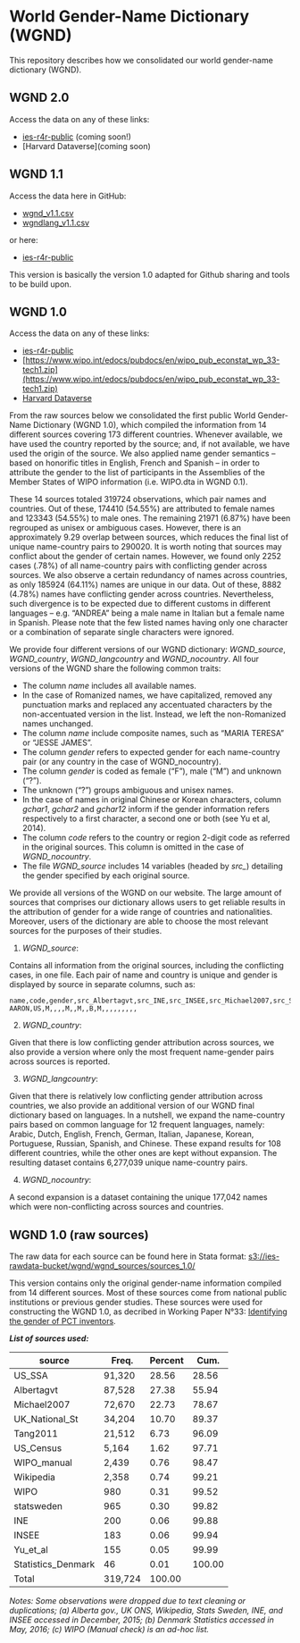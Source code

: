 # World Gender-Name Dictionary (WGND)

This repository describes how we consolidated our world gender-name dictionary (WGND). 

## WGND 2.0

Access the data on any of these links:
 - [ies-r4r-public](https://ies-r4r-public.s3.eu-central-1.amazonaws.com/wgnd/wgnd_2_0.zip) (coming soon!)
 - [Harvard Dataverse](coming soon)

## WGND 1.1

Access the data here in GitHub:
 - [wgnd_v1.1.csv](https://github.com/IES-platform/r4us/blob/81ce7946b5e1714d27f4637a3d50d723ccd8e88d/code/gender/wgnd/dictionary_source_v1.1.csv)
 - [wgndlang_v1.1.csv](https://github.com/IES-platform/r4us/blob/81ce7946b5e1714d27f4637a3d50d723ccd8e88d/code/gender/wgnd/code_langcode_code_v1.1.csv)
 
 or here:
 - [ies-r4r-public](https://ies-r4r-public.s3.eu-central-1.amazonaws.com/wgnd/wgnd_1_1.zip)
 
This version is basically the version 1.0 adapted for Github sharing and tools to be build upon.

## WGND 1.0

Access the data on any of these links:
 - [ies-r4r-public](https://ies-r4r-public.s3.eu-central-1.amazonaws.com/wgnd/wgnd_1_0.zip)
 - [https://www.wipo.int/edocs/pubdocs/en/wipo_pub_econstat_wp_33-tech1.zip](https://www.wipo.int/edocs/pubdocs/en/wipo_pub_econstat_wp_33-tech1.zip)
 - [Harvard Dataverse](https://doi.org/10.7910/DVN/YPRQH8)

From the raw sources below we consolidated the first public World Gender-Name Dictionary (WGND 1.0), which compiled the information from 14 different sources covering 173 different countries. 
Whenever available, we have used the country reported by the source; and, if not available, we have used the origin of the source. 
We also applied name gender semantics – based on honorific titles in English, French and Spanish – in order to attribute the gender to the list of participants in the Assemblies of the Member States of WIPO information (i.e. WIPO.dta in WGND 0.1). 

These 14 sources totaled 319724 observations, which pair names and countries. Out of these, 174410 (54.55%) are attributed to female names and 123343 (54.55%) to male ones. The remaining 21971 (6.87%) have been regrouped as unisex or ambiguous cases. However, there is an approximately 9.29 overlap between sources, which reduces the final list of unique name-country pairs to 290020. It is worth noting that sources may conflict about the gender of certain names. However, we found only 2252 cases (.78%) of all name-country pairs with conflicting gender across sources. We also observe a certain redundancy of names across countries, as only 185924 (64.11%) names are unique in our data. Out of these, 8882 (4.78%) names have conflicting gender across countries. Nevertheless, such divergence is to be expected due to different customs in different languages – e.g. “ANDREA” being a male name in Italian but a female name in Spanish. Please note that the few listed names having only one character or a combination of separate single characters were ignored.

We provide four different versions of our WGND dictionary: *WGND_source*, *WGND_country*, *WGND_langcountry* and *WGND_nocountry*. All four versions of the WGND share the following common traits:

 - The column *name* includes all available names. 
 - In the case of Romanized names, we have capitalized, removed any punctuation marks and replaced any accentuated characters by the non-accentuated version in the list. Instead, we left the non-Romanized names unchanged.
 - The column *name* include composite names, such as “MARIA TERESA” or “JESSE JAMES”. 
 - The column *gender* refers to expected gender for each name-country pair (or any country in the case of WGND_nocountry). 
 - The column *gender* is coded as female (“F”), male (“M”) and unknown (“?”). 
 - The unknown (“?”) groups ambiguous and unisex names.
 - In the case of names in original Chinese or Korean characters, column *gchar1*, *gchar2* and *gchar12* inform if the gender information refers respectively to a first character, a second one or both (see Yu et al, 2014). 
 - The column *code* refers to the country or region 2-digit code as referred in the original sources. This column is omitted in the case of *WGND_nocountry*. 
 - The file *WGND_source* includes 14 variables (headed by *src_*) detailing the gender specified by each original source.

We provide all versions of the WGND on our website. The large amount of sources that comprises our dictionary allows users to get reliable results in the attribution of gender for a wide range of countries and nationalities. Moreover, users of the dictionary are able to choose the most relevant sources for the purposes of their studies.


1. *WGND_source*: 

Contains all information from the original sources, including the conflicting cases, in one file.
Each pair of name and country is unique and gender is displayed by source in separate columns, such as:

```
name,code,gender,src_Albertagvt,src_INE,src_INSEE,src_Michael2007,src_Statistics_Denmark,src_Tang2011,src_UK_National_St,src_US_Census,src_US_SSA,src_WIPO,src_WIPO_manual,src_Wikipedia,src_Yu_et_al,src_statsweden,gchar12,gchar1,gchar2,gender_concordance
AARON,US,M,,,,M,,M,,B,M,,,,,,,,,
```

2. *WGND_country*: 

Given that there is low conflicting gender attribution across sources, we also provide a version where only the most frequent name-gender pairs across sources is reported.

3. *WGND_langcountry*:

Given that there is relatively low conflicting gender attribution across countries, we also provide an additional version of our WGND final dictionary based on languages. In a nutshell, we expand the name-country pairs based on common language for 12 frequent languages, namely: Arabic, Dutch, English, French, German, Italian, Japanese, Korean, Portuguese, Russian, Spanish, and Chinese. These expand results for 108 different countries, while the other ones are kept without expansion. The resulting dataset contains 6,277,039 unique name-country pairs.

4. *WGND_nocountry*:

A second expansion is a dataset containing the unique 177,042 names which were non-conflicting across sources and countries.


## WGND 1.0 (raw sources)

The raw data for each source can be found here in Stata format: [s3://ies-rawdata-bucket/wgnd/wgnd_sources/sources_1.0/](s3://ies-rawdata-bucket/wgnd/wgnd_sources/sources_1.0/)

This version contains only the original gender-name information compiled from 14 different sources.
Most of these sources come from national public institutions or previous gender studies.
These sources were used for constructing the WGND 1.0, as decribed in Working Paper N°33:
[Identifying the gender of PCT inventors](https://www.wipo.int/publications/en/details.jsp?id=4125&plang=EN).

_**List of sources used:**_

|source | Freq. | Percent | Cum. | 
|-------|-------|---------|------|
|US_SSA | 91,320 | 28.56 | 28.56 | 
|Albertagvt | 87,528 | 27.38 | 55.94 | 
|Michael2007 | 72,670 | 22.73 | 78.67 | 
|UK_National_St | 34,204 | 10.70 | 89.37 | 
|Tang2011 | 21,512 | 6.73 | 96.09 | 
|US_Census | 5,164 | 1.62 | 97.71 | 
|WIPO_manual | 2,439 | 0.76 | 98.47 | 
|Wikipedia | 2,358 | 0.74 | 99.21 | 
|WIPO | 980 | 0.31 | 99.52 | 
|statsweden | 965 | 0.30 | 99.82 | 
|INE | 200 | 0.06 | 99.88 | 
|INSEE | 183 | 0.06 | 99.94 | 
|Yu_et_al | 155 | 0.05 | 99.99 | 
|Statistics_Denmark | 46 | 0.01 | 100.00 | 
|Total | 319,724 | 100.00 |  | 

*Notes: Some observations were dropped due to text cleaning or duplications; 
(a) Alberta gov., UK ONS, Wikipedia, Stats Sweden, INE, and INSEE accessed in 
December, 2015; (b) Denmark Statistics accessed in May, 2016; (c) WIPO 
(Manual check) is an ad-hoc list.*




